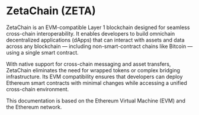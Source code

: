 # ZetaChain (ZETA)

ZetaChain is an EVM-compatible Layer 1 blockchain designed for seamless cross-chain interoperability. It enables developers to build omnichain decentralized applications (dApps) that can interact with assets and data across any blockchain — including non-smart-contract chains like Bitcoin — using a single smart contract.

With native support for cross-chain messaging and asset transfers, ZetaChain eliminates the need for wrapped tokens or complex bridging infrastructure. Its EVM compatibility ensures that developers can deploy Ethereum smart contracts with minimal changes while accessing a unified cross-chain environment.

This documentation is based on the Ethereum Virtual Machine (EVM) and the Ethereum network.

<!--@include: ./_evm.md-->
